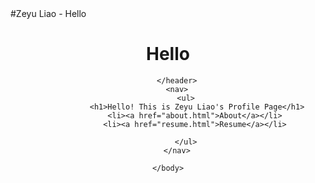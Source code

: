 <html>
    <head>
        <meta charset="utf-8">
        <link rel="stylesheet" href="main.css">
        #Zeyu Liao - Hello
    </head>
    <body>
        <header>
            <h1>Hello</h1>
            
        </header>
        <nav>
            <ul>
                 <h1>Hello! This is Zeyu Liao's Profile Page</h1>
                <li><a href="about.html">About</a></li>
                <li><a href="resume.html">Resume</a></li>
               
            </ul>
        </nav>
        
    </body>
</html>
